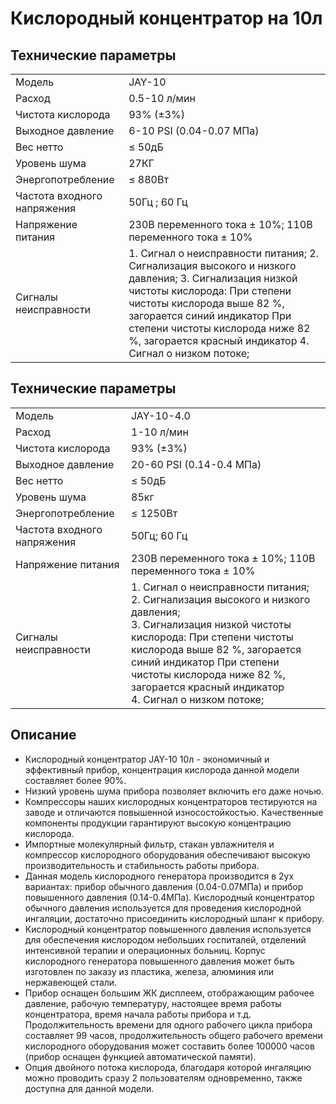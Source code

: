 # Кислородный концентратор на 10л

## Технические параметры

<table>
<tbody>
<tr>
<td>Модель</td>
<td>JAY-10</td>
</tr>
<tr>
<td>Расход</td>
<td>0.5-10 л/мин</td>
</tr>
<tr>
<td>Чистота кислорода</td>
<td>93% (±3%)</td>
</tr>
<tr>
<td>Выходное давление</td>
<td>6-10 PSI (0.04-0.07 МПа)</td>
</tr>
<tr>
<td>Вес нетто</td>
<td>≤ 50дБ</td>
</tr>
<tr>
<td>Уровень шума</td>
<td>27КГ</td>
</tr>
<tr>
<td>Энергопотребление</td>
<td>≤ 880Вт</td>
</tr>
<tr>
<td>Частота входного напряжения</td>
<td>50Гц ; 60 Гц</td>
</tr>
<tr>
<td>Напряжение питания</td>
<td>230В переменного тока ± 10%; 110В переменного тока ± 10%</td>
</tr>
<tr>
<td>Сигналы неисправности</td>
<td> 1. Сигнал о неисправности питания;  2. Сигнализация высокого и низкого давления;  3. Сигнализация низкой чистоты кислорода: При степени чистоты кислорода выше 82 %, загорается синий индикатор При степени чистоты кислорода ниже 82 %, загорается красный индикатор 4. Сигнал о низком потоке;</td>
</tr>
</tbody>
</table>


## Технические параметры

<table>
<tbody>
<tr>
<td>Модель</td>
<td>JAY-10-4.0</td>
</tr>
<tr>
<td>Расход</td>
<td>1-10 л/мин</td>
</tr>
<tr>
<td>Чистота кислорода</td>
<td>93% (±3%)</td>
</tr>
<tr>
<td>Выходное давление</td>
<td>20-60 PSI (0.14-0.4 МПа)</td>
</tr>
<tr>
<td>Вес нетто</td>
<td>≤ 50дБ</td>
</tr>
<tr>
<td>Уровень шума</td>
<td>85кг</td>
</tr>
<tr>
<td>Энергопотребление</td>
<td>≤ 1250Вт</td>
</tr>
<tr>
<td>Частота входного напряжения</td>
<td>50Гц; 60 Гц</td>
</tr>
<tr>
<td>Напряжение питания</td>
<td>230В переменного тока ± 10%; 110В переменного тока ± 10%</td>
</tr>
<tr>
<td>Сигналы неисправности</td>
<td>1. Сигнал о неисправности питания; <br/> 2. Сигнализация высокого и низкого давления; <br/> 3. Сигнализация низкой чистоты кислорода: При степени чистоты кислорода выше 82 %, загорается синий индикатор При степени чистоты кислорода ниже 82 %, загорается красный индикатор <br/>4. Сигнал о низком потоке;</td>
</tr>
</tbody>
</table>



## Описание
- Кислородный концентратор JAY-10 10л - экономичный и эффективный прибор, концентрация кислорода данной модели составляет более 90%.
- Низкий уровень шума прибора позволяет включить его даже ночью.
- Компрессоры наших кислородных концентраторов тестируются на заводе и отличаются повышенной износостойкостью. Качественные компоненты продукции гарантируют высокую концентрацию кислорода.
- Импортные молекулярный фильтр, стакан увлажнителя и компрессор кислородного оборудования обеспечивают высокую производительность и стабильность работы прибора.
- Данная модель кислородного генератора производится в 2ух вариантах: прибор обычного давления (0.04-0.07МПа) и прибор повышенного давления (0.14-0.4МПа). Кислородный концентратор обычного давления используется для проведения кислородной ингаляции, достаточно присоединить кислородный шланг к прибору.
- Кислородный концентратор повышенного давления используется для обеспечения кислородом небольших госпиталей, отделений интенсивной терапии и операционных больниц. Корпус кислородного генератора повышенного давления может быть изготовлен по заказу из пластика, железа, алюминия или нержавеющей стали.
- Прибор оснащен большим ЖК дисплеем, отображающим рабочее давление, рабочую температуру, настоящее время работы концентратора, время начала работы прибора и т.д. Продолжительность времени для одного рабочего цикла прибора составляет 99 часов, продолжительность общего рабочего времени кислородного оборудования может составить более 100000 часов (прибор оснащен функцией автоматической памяти).
- Опция двойного потока кислорода, благодаря которой ингаляцию можно проводить сразу 2 пользователям одновременно, также доступна для данной модели.

